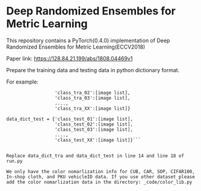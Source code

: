 # Deep Randomized Ensembles for Metric Learning

This repository contains a PyTorch(0.4.0) implementation of Deep Randomized Ensembles for Metric Learning(ECCV2018)

Paper link: https://128.84.21.199/abs/1808.04469v1

Prepare the training data and testing data in python dictionary format. 

For example:
```data_dict_tra  = {'class_tra_01':[image list],
                  'class_tra_02':[image list],
                  'class_tra_03':[image list],
                  ....,
                  'class_tra_XX':[image list]}
                 
data_dict_test = {'class_test_01':[image list],
                  'class_test_02':[image list],
                  'class_test_03':[image list],
                  ....,
                  'class_test_XX':[image list]}```
                 

Replace data_dict_tra and data_dict_test in line 14 and line 18 of run.py

We only have the color nomarlization info for CUB, CAR, SOP, CIFAR100, In-shop cloth, and PKU vehicleID data. If you use other dataset please add the color nomarlization data in the directory: _code/color_lib.py
